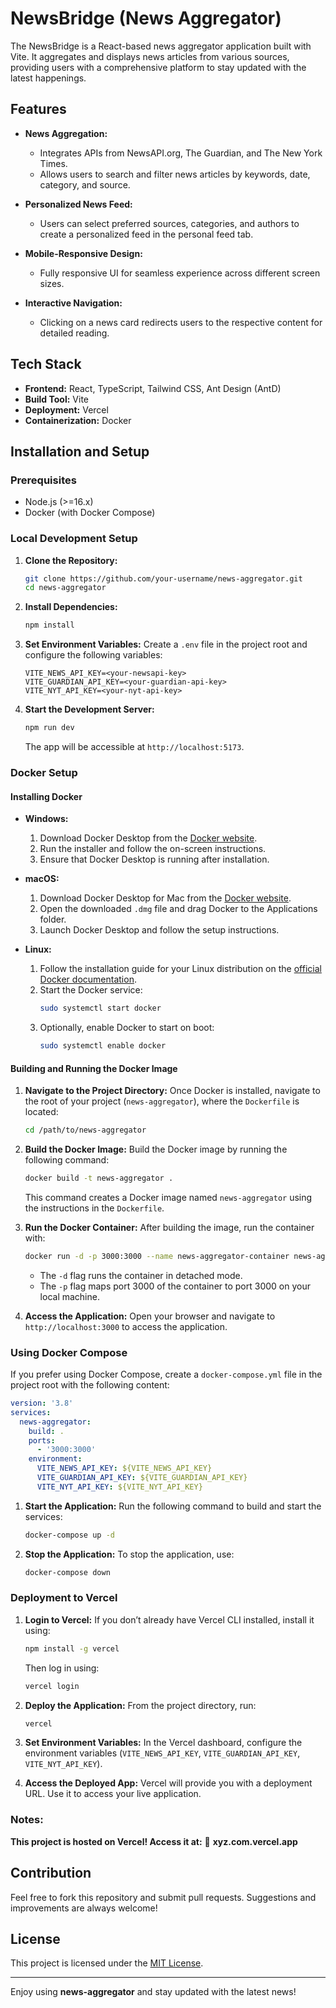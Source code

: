 # NewsBridge (News Aggregator)

The NewsBridge is a React-based news aggregator application built with Vite. It aggregates and displays news articles from various sources, providing users with a comprehensive platform to stay updated with the latest happenings.

## Features

- **News Aggregation:**

  - Integrates APIs from NewsAPI.org, The Guardian, and The New York Times.
  - Allows users to search and filter news articles by keywords, date, category, and source.

- **Personalized News Feed:**

  - Users can select preferred sources, categories, and authors to create a personalized feed in the personal feed tab.

- **Mobile-Responsive Design:**

  - Fully responsive UI for seamless experience across different screen sizes.

- **Interactive Navigation:**
  - Clicking on a news card redirects users to the respective content for detailed reading.

## Tech Stack

- **Frontend:** React, TypeScript, Tailwind CSS, Ant Design (AntD)
- **Build Tool:** Vite
- **Deployment:** Vercel
- **Containerization:** Docker

## Installation and Setup

### Prerequisites

- Node.js (>=16.x)
- Docker (with Docker Compose)

### Local Development Setup

1. **Clone the Repository:**

   ```bash
   git clone https://github.com/your-username/news-aggregator.git
   cd news-aggregator
   ```

2. **Install Dependencies:**

   ```bash
   npm install
   ```

3. **Set Environment Variables:**
   Create a `.env` file in the project root and configure the following variables:

   ```env
   VITE_NEWS_API_KEY=<your-newsapi-key>
   VITE_GUARDIAN_API_KEY=<your-guardian-api-key>
   VITE_NYT_API_KEY=<your-nyt-api-key>
   ```

4. **Start the Development Server:**
   ```bash
   npm run dev
   ```
   The app will be accessible at `http://localhost:5173`.

### Docker Setup

#### Installing Docker

- **Windows:**

  1. Download Docker Desktop from the [Docker website](https://www.docker.com/products/docker-desktop).
  2. Run the installer and follow the on-screen instructions.
  3. Ensure that Docker Desktop is running after installation.

- **macOS:**

  1. Download Docker Desktop for Mac from the [Docker website](https://www.docker.com/products/docker-desktop).
  2. Open the downloaded `.dmg` file and drag Docker to the Applications folder.
  3. Launch Docker Desktop and follow the setup instructions.

- **Linux:**
  1. Follow the installation guide for your Linux distribution on the [official Docker documentation](https://docs.docker.com/engine/install/).
  2. Start the Docker service:
     ```bash
     sudo systemctl start docker
     ```
  3. Optionally, enable Docker to start on boot:
     ```bash
     sudo systemctl enable docker
     ```

#### Building and Running the Docker Image

1. **Navigate to the Project Directory:**
   Once Docker is installed, navigate to the root of your project (`news-aggregator`), where the `Dockerfile` is located:

   ```bash
   cd /path/to/news-aggregator
   ```

2. **Build the Docker Image:**
   Build the Docker image by running the following command:

   ```bash
   docker build -t news-aggregator .
   ```

   This command creates a Docker image named `news-aggregator` using the instructions in the `Dockerfile`.

3. **Run the Docker Container:**
   After building the image, run the container with:

   ```bash
   docker run -d -p 3000:3000 --name news-aggregator-container news-aggregator
   ```

   - The `-d` flag runs the container in detached mode.
   - The `-p` flag maps port 3000 of the container to port 3000 on your local machine.

4. **Access the Application:**
   Open your browser and navigate to `http://localhost:3000` to access the application.

### Using Docker Compose

If you prefer using Docker Compose, create a `docker-compose.yml` file in the project root with the following content:

```yaml
version: '3.8'
services:
  news-aggregator:
    build: .
    ports:
      - '3000:3000'
    environment:
      VITE_NEWS_API_KEY: ${VITE_NEWS_API_KEY}
      VITE_GUARDIAN_API_KEY: ${VITE_GUARDIAN_API_KEY}
      VITE_NYT_API_KEY: ${VITE_NYT_API_KEY}
```

1. **Start the Application:**
   Run the following command to build and start the services:

   ```bash
   docker-compose up -d
   ```

2. **Stop the Application:**
   To stop the application, use:
   ```bash
   docker-compose down
   ```

### Deployment to Vercel

1. **Login to Vercel:**
   If you don’t already have Vercel CLI installed, install it using:

   ```bash
   npm install -g vercel
   ```

   Then log in using:

   ```bash
   vercel login
   ```

2. **Deploy the Application:**
   From the project directory, run:

   ```bash
   vercel
   ```

3. **Set Environment Variables:**
   In the Vercel dashboard, configure the environment variables (`VITE_NEWS_API_KEY`, `VITE_GUARDIAN_API_KEY`, `VITE_NYT_API_KEY`).

4. **Access the Deployed App:**
   Vercel will provide you with a deployment URL. Use it to access your live application.

### Notes:

**This project is hosted on Vercel! Access it at:**
:rocket: **xyz.com.vercel.app**

## Contribution

Feel free to fork this repository and submit pull requests. Suggestions and improvements are always welcome!

## License

This project is licensed under the [MIT License](LICENSE).

---

Enjoy using **news-aggregator** and stay updated with the latest news!
